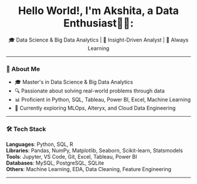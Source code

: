<h1 align="center">Hello World!, I'm Akshita, a Data Enthusiast👋🏼: </h1>

<p align="center">
  🎓 Data Science & Big Data Analytics | 🧠 Insight-Driven Analyst | 🌱 Always Learning
</p>

---

### 🚀 About Me
- 🎓 Master's in Data Science & Big Data Analytics  
- 🔍 Passionate about solving real-world problems through data  
- 📊 Proficient in Python, SQL, Tableau, Power BI, Excel, Machine Learning  
- 🌱 Currently exploring MLOps, Alteryx, and Cloud Data Engineering  

---

### 🛠️ Tech Stack
**Languages**: Python, SQL, R  
**Libraries**: Pandas, NumPy, Matplotlib, Seaborn, Scikit-learn, Statsmodels  
**Tools**: Jupyter, VS Code, Git, Excel, Tableau, Power BI  
**Databases**: MySQL, PostgreSQL, SQLite  
**Others**: Machine Learning, EDA, Data Cleaning, Feature Engineering
 
---
